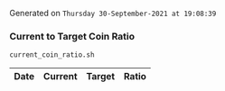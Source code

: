 Generated on `Thursday 30-September-2021 at 19:08:39`

### Current to Target Coin Ratio
`current_coin_ratio.sh`

Date|Current|Target|Ratio
---|---|---|---
